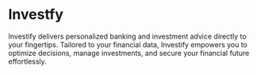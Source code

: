 # Investfy
Investify delivers personalized banking and investment advice directly to your fingertips. Tailored to your financial data, Investify empowers you to optimize decisions, manage investments, and secure your financial future effortlessly.
